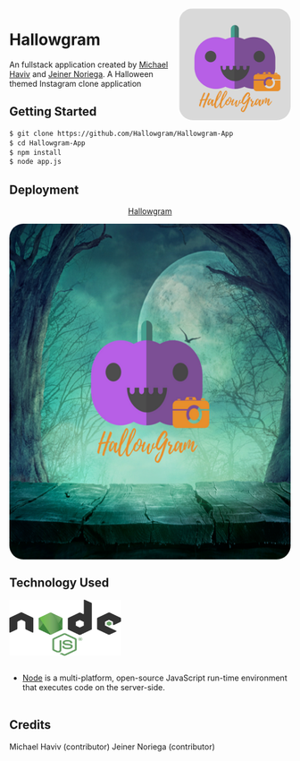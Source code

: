 <style type="text/css" media="screen">
	#link {
		margin-bottom: 1em;
		margin-top: 1em;
	}

	#hallowImage {
		border-radius: 25px;
	}

	#hallowLogo {
		border-radius: 25px;
	}
</style>

<img src="static/images/hallow2.png" id="hallowLogo" align="right" alt="Hallowgram Logo" width="200" height="200" />

# Hallowgram

An fullstack application created by [Michael Haviv](https://github.com/mhaviv) and [Jeiner Noriega](https://github.com/bigal2331). A Halloween themed Instagram clone application

## Getting Started

```bash
$ git clone https://github.com/Hallowgram/Hallowgram-App
$ cd Hallowgram-App
$ npm install
$ node app.js
```

## Deployment


<div id="link" align="center">
	<a href="hallowgram.herokuapp.com">Hallowgram</a>
</div>

<p align="center">
	<img src= "static/images/HallowGram.png" id="hallowImage" width="600" height="600" align="center" />
</p>


## Technology Used

<img src="static/images/nodejs.png" align= "center" width="200" height="100" /> <br><br>
* [Node](https://nodejs.org/en/) is a multi-platform, open-source JavaScript run-time environment that executes code on the server-side.
<br><br>

## Credits

Michael Haviv (contributor)
Jeiner Noriega (contributor)
